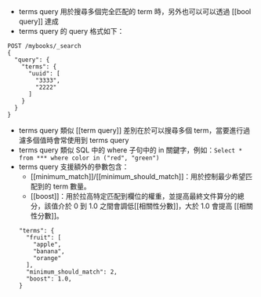 - terms query 用於搜尋多個完全匹配的 term 時，另外也可以可以透過 [[bool query]] 達成
- terms query 的 query 格式如下：
```
POST /mybooks/_search
{
  "query": {
    "terms": {
	  "uuid": [
	    "3333",
		"2222"
	  ]
	}
  }
}
```
- terms query 類似 [[term query]] 差別在於可以搜尋多個 term，當要進行過濾多個值時會常使用到 terms query
- terms query 類似 SQL 中的 where 子句中的 in 關鍵字，例如：`Select * from *** where color in ("red", "green")`
- terms query 支援額外的參數包含：
	- [[minimum_match]]/[[minimum_should_match]]：用於控制最少希望匹配到的 term 數量。
	- [[boost]]：用於拉高特定匹配到欄位的權重，並提高最終文件算分的總分，該值介於 0 到 1.0 之間會調低[[相關性分數]]，大於 1.0 會提高 [[相關性分數]]。
	```
	"terms": {
	  "fruit": [
	    "apple",
		"banana",
		"orange"
	  ],
	  "minimum_should_match": 2,
	  "boost": 1.0,
	}
	```